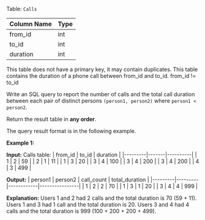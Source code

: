 ﻿
Table:  `Calls`

| Column Name | Type |
|-------------|------|
| from_id     | int  |
| to_id       | int  |
| duration    | int  |

This table does not have a primary key, it may contain duplicates.
This table contains the duration of a phone call between from_id and to_id.
from_id != to_id

Write an SQL query to report the number of calls and the total call duration between each pair of distinct persons  `(person1, person2)`  where  `person1 < person2`.

Return the result table in  **any order**.

The query result format is in the following example.

**Example 1:**

**Input:** 
Calls table:
| from_id | to_id | duration |
|---------|-------|----------|
| 1       | 2     | 59       |
| 2       | 1     | 11       |
| 1       | 3     | 20       |
| 3       | 4     | 100      |
| 3       | 4     | 200      |
| 3       | 4     | 200      |
| 4       | 3     | 499      |

**Output:** 
| person1 | person2 | call_count | total_duration |
|---------|---------|------------|----------------|
| 1       | 2       | 2          | 70             |
| 1       | 3       | 1          | 20             |
| 3       | 4       | 4          | 999            |

**Explanation:** 
Users 1 and 2 had 2 calls and the total duration is 70 (59 + 11).
Users 1 and 3 had 1 call and the total duration is 20.
Users 3 and 4 had 4 calls and the total duration is 999 (100 + 200 + 200 + 499).
